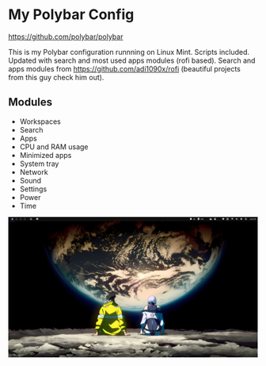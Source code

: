 # My Polybar Config
https://github.com/polybar/polybar

This is my Polybar configuration runnning on Linux Mint. Scripts included. Updated with search and most used apps modules (rofi based). Search and apps modules from https://github.com/adi1090x/rofi (beautiful projects from this guy check him out).

## Modules
- Workspaces
- Search 
- Apps 
- CPU and RAM usage
- Minimized apps
- System tray
- Network
- Sound
- Settings
- Power
- Time

 ![screenshot](polybar_screenshot_2.png)


